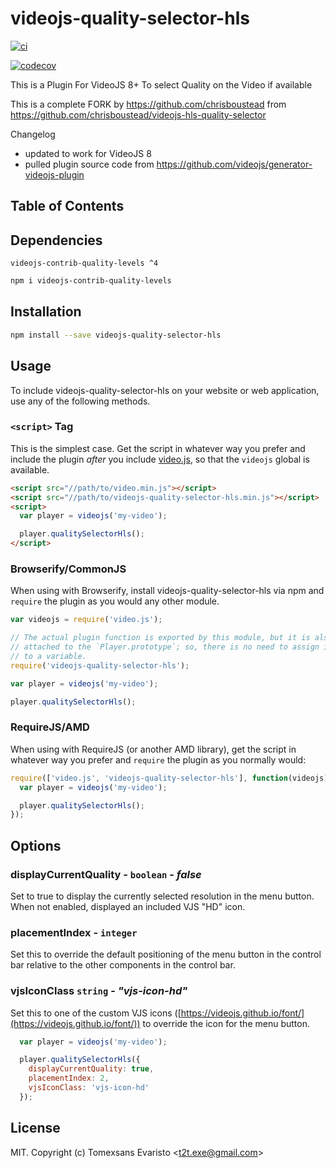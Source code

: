 # videojs-quality-selector-hls

[![ci](https://github.com/tomexsans/videojs-quality-selector-hls/actions/workflows/ci.yml/badge.svg)](https://github.com/tomexsans/videojs-quality-selector-hls/actions/workflows/ci.yml)


[![codecov](https://codecov.io/gh/tomexsans/videojs-quality-selector-hls/branch/main/graph/badge.svg?token=OJXK9JBESI)](https://codecov.io/gh/tomexsans/videojs-quality-selector-hls)

This is a Plugin For VideoJS 8+ To select Quality on the Video if available

This is a complete FORK by https://github.com/chrisboustead from https://github.com/chrisboustead/videojs-hls-quality-selector


Changelog

- updated to work for VideoJS 8
- pulled plugin source code from https://github.com/videojs/generator-videojs-plugin

## Table of Contents

## Dependencies

`videojs-contrib-quality-levels ^4`

```sh
npm i videojs-contrib-quality-levels
```

<!-- START doctoc -->
<!-- END doctoc -->
## Installation

```sh
npm install --save videojs-quality-selector-hls
```

## Usage

To include videojs-quality-selector-hls on your website or web application, use any of the following methods.

### `<script>` Tag

This is the simplest case. Get the script in whatever way you prefer and include the plugin _after_ you include [video.js][videojs], so that the `videojs` global is available.

```html
<script src="//path/to/video.min.js"></script>
<script src="//path/to/videojs-quality-selector-hls.min.js"></script>
<script>
  var player = videojs('my-video');

  player.qualitySelectorHls();
</script>
```

### Browserify/CommonJS

When using with Browserify, install videojs-quality-selector-hls via npm and `require` the plugin as you would any other module.

```js
var videojs = require('video.js');

// The actual plugin function is exported by this module, but it is also
// attached to the `Player.prototype`; so, there is no need to assign it
// to a variable.
require('videojs-quality-selector-hls');

var player = videojs('my-video');

player.qualitySelectorHls();
```

### RequireJS/AMD

When using with RequireJS (or another AMD library), get the script in whatever way you prefer and `require` the plugin as you normally would:

```js
require(['video.js', 'videojs-quality-selector-hls'], function(videojs) {
  var player = videojs('my-video');

  player.qualitySelectorHls();
});
```

## Options

### displayCurrentQuality - `boolean` - _false_

Set to true to display the currently selected resolution in the menu button.  When not enabled, displayed an included VJS "HD" icon.

### placementIndex - `integer`

Set this to override the default positioning of the menu button in the control bar relative to the other components in the control bar.

### vjsIconClass `string` - _"vjs-icon-hd"_

Set this to one of the custom VJS icons ([https://videojs.github.io/font/](https://videojs.github.io/font/)) to override the icon for the menu button.


```js
  var player = videojs('my-video');

  player.qualitySelectorHls({
    displayCurrentQuality: true,
    placementIndex: 2,
    vjsIconClass: 'vjs-icon-hd'
  });
```


## License

MIT. Copyright (c) Tomexsans Evaristo &lt;t2t.exe@gmail.com&gt;


[videojs]: http://videojs.com/

